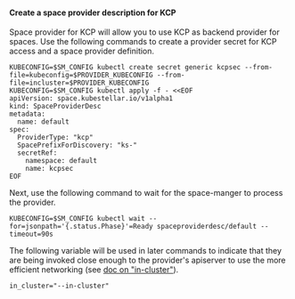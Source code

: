 <!--example1-kcp-provider-start-->

#### Create a space provider description for KCP

Space provider for KCP will allow you to use KCP as backend provider for spaces.
Use the following commands to create a provider secret for KCP access and
a space provider definition.

```shell
KUBECONFIG=$SM_CONFIG kubectl create secret generic kcpsec --from-file=kubeconfig=$PROVIDER_KUBECONFIG --from-file=incluster=$PROVIDER_KUBECONFIG
KUBECONFIG=$SM_CONFIG kubectl apply -f - <<EOF
apiVersion: space.kubestellar.io/v1alpha1
kind: SpaceProviderDesc
metadata:
  name: default
spec:
  ProviderType: "kcp"
  SpacePrefixForDiscovery: "ks-"
  secretRef:
    namespace: default
    name: kcpsec
EOF
```

Next, use the following command to wait for the space-manger to process the provider.

```shell
KUBECONFIG=$SM_CONFIG kubectl wait --for=jsonpath='{.status.Phase}'=Ready spaceproviderdesc/default --timeout=90s
```

The following variable will be used in later commands to indicate that
they are being invoked close enough to the provider's apiserver to
use the more efficient networking (see [doc on
"in-cluster"](../../commands/#in-cluster)).

```shell
in_cluster="--in-cluster"
```

<!--example1-kcp-provider-end-->
